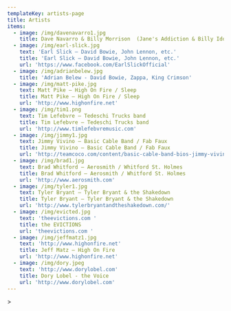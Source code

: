 ```yaml
---
templateKey: artists-page
title: Artists
items:
  - image: /img/davenavarro1.jpg
    title: Dave Navarro & Billy Morrison  (Jane's Addiction & Billy Idol)
  - image: /img/earl-slick.jpg
    text: 'Earl Slick – David Bowie, John Lennon, etc.'
    title: 'Earl Slick – David Bowie, John Lennon, etc.'
    url: 'https://www.facebook.com/EarlSlickOfficial'
  - image: /img/adrianbelew.jpg
    title: 'Adrian Belew - David Bowie, Zappa, King Crimson'
  - image: /img/matt-pike.jpg
    text: Matt Pike – High On Fire / Sleep
    title: Matt Pike – High On Fire / Sleep
    url: 'http://www.highonfire.net'
  - image: /img/tim1.png
    text: Tim Lefebvre – Tedeschi Trucks band
    title: Tim Lefebvre – Tedeschi Trucks band
    url: 'http://www.timlefebvremusic.com'
  - image: /img/jimmy1.jpg
    text: Jimmy Vivino – Basic Cable Band / Fab Faux
    title: Jimmy Vivino – Basic Cable Band / Fab Faux
    url: 'http://teamcoco.com/content/basic-cable-band-bios-jimmy-vivino'
  - image: /img/brad1.jpg
    text: Brad Whitford – Aerosmith / Whitford St. Holmes
    title: Brad Whitford – Aerosmith / Whitford St. Holmes
    url: 'http://www.aerosmith.com'
  - image: /img/tyler1.jpg
    text: Tyler Bryant – Tyler Bryant & the Shakedown
    title: Tyler Bryant – Tyler Bryant & the Shakedown
    url: 'http://www.tylerbryantandtheshakedown.com/'
  - image: /img/evicted.jpg
    text: 'theevictions.com '
    title: the EVICTIONS
    url: 'theevictions.com '
  - image: /img/jeffmatz1.jpg
    text: 'http://www.highonfire.net'
    title: Jeff Matz – High On Fire
    url: 'http://www.highonfire.net'
  - image: /img/dory.jpeg
    text: 'http://www.dorylobel.com'
    title: Dory Lobel - the Voice
    url: 'http://www.dorylobel.com'
---
```

\>

